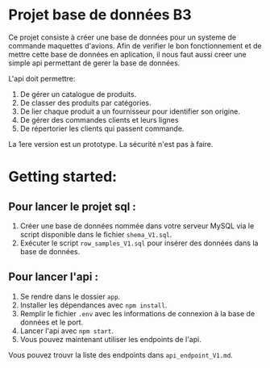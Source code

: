 # Projet base de données B3

Ce projet consiste à créer une base de données pour un systeme de commande maquettes d'avions. Afin de verifier le bon fonctionnement et de mettre cette base de données en aplication, il nous faut aussi creer une simple api permettant de gerer la base de données.

L'api doit permettre: 
1. De gérer un catalogue de produits.
2. De classer des produits par catégories.
3. De lier chaque produit a un fournisseur pour identifier son origine.
4. De gérer des commandes clients et leurs lignes
5. De répertorier les clients qui passent commande.

La 1ere version est un prototype. La sécurité n'est pas à faire.

# Getting started:

## Pour lancer le projet sql :

1. Créer une base de données nommée dans votre serveur MySQL via le script disponible dans le fichier `shema_V1.sql`.
2. Exécuter le script `row_samples_V1.sql` pour insérer des données dans la base de données.

## Pour lancer l'api :

1. Se rendre dans le dossier `app`.
2. Installer les dépendances avec `npm install`.
3. Remplir le fichier `.env` avec les informations de connexion à la base de données et le port.
4. Lancer l'api avec `npm start`.
5. Vous pouvez maintenant utiliser les endpoints de l'api.

Vous pouvez trouvr la liste des endpoints dans `api_endpoint_V1.md`.
